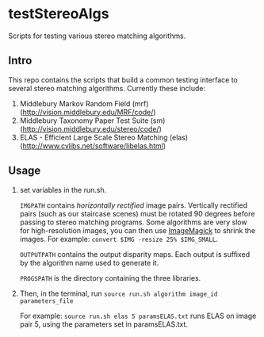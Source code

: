 testStereoAlgs
==============

Scripts for testing various stereo matching algorithms.

Intro
-------------
This repo contains the scripts that build a common testing interface to several stereo matching algorithms. Currently these include:

1.  Middlebury Markov Random Field (mrf) (http://vision.middlebury.edu/MRF/code/)
2.  Middlebury Taxonomy Paper Test Suite (sm) (http://vision.middlebury.edu/stereo/code/)
3.  ELAS - Efficient Large Scale Stereo Matching (elas) (http://www.cvlibs.net/software/libelas.html)

Usage
--------------

1.  set variables in the run.sh.

    `IMGPATH` contains *horizontally rectified* image pairs. 
    Vertically rectified pairs (such as our staircase scenes) must be rotated 90 degrees before passing to stereo matching programs. Some algorithms are very slow for high-resolution images, you can then use [ImageMagick](http://www.imagemagick.org/Usage/) to shrink the images. For example: `convert $IMG -resize 25% $IMG_SMALL`.
    
    `OUTPUTPATH` contains the output disparity maps. Each output is suffixed by the algorithm name used to generate it.
    
    `PROGSPATH` is the directory containing the three libraries.
    
    
2.  Then, in the terminal, run `source run.sh algorithm image_id parameters_file`

    For example: `source run.sh elas 5 paramsELAS.txt` runs ELAS on image pair 5, using the parameters set in paramsELAS.txt.

